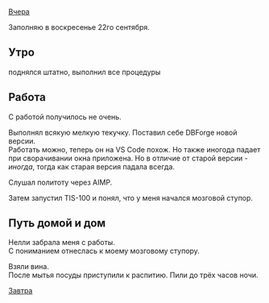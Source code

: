 [Вчера](2019.09.19.md)  

Заполняю в воскресенье 22го сентября.
## Утро
поднялся штатно, выполнил все процедуры
## Работа
С работой получилось не очень.

Выполнял всякую мелкую текучку. Поставил себе DBForge новой версии.   
Работать можно, теперь он на VS Code похож. Но также иногода падает при сворачивании окна приложена. Но в отличие от старой версии - *иногда*, тогда как старая версия падала всегда.

Слушал политоту через AIMP.

Затем запустил TIS-100 и понял, что у меня начался мозговой ступор.
## Путь домой и дом
Нелли забрала меня с работы.  
С пониманием отнеслась к моему мозговому ступору.

Взяли вина.  
После мытья посуды приступили к распитию. Пили до трёх часов ночи.  

[Завтра](2019.09.21.md)
